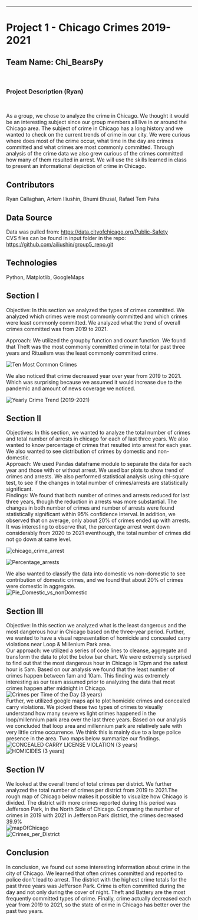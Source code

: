 ***  

# Project 1 - Chicago Crimes 2019-2021
## Team Name: Chi_BearsPy
<br>

### Project Description (Ryan)
<br>

As a group, we chose to analyze the crime in Chicago. We thought it would be an interesting subject since our group members all live in or around the Chicago area. The subject of crime in Chicago has a long history and we wanted to check on the current trends of crime in our city. We were curious where does most of the crime occur, what time in the day are crimes committed and what crimes are most commonly committed. Through analysis of the crime data we also grew curious of the crimes committed how many of them resulted in arrest. We will use the skills learned in class to present an informational depiction of crime in Chicago.

## Contributors 

Ryan Callaghan, Artem Iliushin, Bhumi Bhusal, Rafael Tem Pahs
<br>   

## Data Source

Data was pulled from: https://data.cityofchicago.org/Public-Safety <br>
CVS files can be found in input folder in the repo: https://github.com/ailiushin/group5_repo.git
<br>

## Technologies
Python, Matplotlib, GoogleMaps
<br>

## Section I <br>
Objective: In this section we analyzed the types of crimes committed. We analyzed which crimes were most commonly committed and which crimes were least commonly committed. We analyzed what the trend of overall crimes committed was from 2019 to 2021.<br>

Approach: We utilized the groupby function and count function. We found that Theft was the most commonly committed crime in total for past three years and Ritualism was the least commonly committed crime. <br>

![Ten Most Common Crimes](https://user-images.githubusercontent.com/99552456/164772226-d6a407bb-df26-4e1f-a47d-bd9396ecdaa4.png)

We also noticed that crime decreased year over year from 2019 to 2021. Which was surprising because we assumed it would increase due to the pandemic and amount of news coverage we noticed.<br>

![Yearly Crime Trend (2019-2021)](https://user-images.githubusercontent.com/99552456/164788861-e1974451-ba93-498b-9862-a208fd864407.png)

## Section II<br>
Objectives: In this section, we wanted to analyze the total number of crimes and total number of arrests in chicago for each of last three years. We also wanted to know percentage of crimes that resulted into arrest for each year. We also wanted to see distribution of crimes by domestic and non-domestic. 
<br>
Approach: We used Pandas dataframe module to separate the data for each year and those with or without arrest. We used bar plots to show trend of crimes and arrests. We also performed statistical analysis using chi-square test, to see if the changes in total number of crimes/arrests are statistically significant. 
<br>
Findings: We found that both number of crimes and arrests reduced for last three years, though the reduction in arrests was more substantial. The changes in both number of crimes and number of arrests were found statistically significant within 95% confidence interval. In addition, we observed that on average, only about 20% of crimes ended up with arrests. It was interesting to observe that, the percentage arrest went down considerably from 2020 to 2021 eventhough, the total number of crimes did not go down at same level. 

![chicago_crime_arrest](https://user-images.githubusercontent.com/99154332/164585329-6f6c5c89-1d8b-48d7-abe8-50b3e7a03796.png)

![Percentage_arrests](https://user-images.githubusercontent.com/99154332/164585436-9080a810-81df-46d8-9aeb-6d20eeb75a70.png)

We also wanted to classify the data into domestic vs non-domestic to see contribution of domestic crimes, and we found that about 20% of crimes were domestic in aggregate.<br>
![Pie_Domestic_vs_nonDomestic](https://user-images.githubusercontent.com/99154332/164585827-b137f3b4-64ba-42b8-861c-92968fa5488f.png)
<br>

## Section III<br>
Objective: In this section we analyzed what is the least dangerous and the most dangerous hour in Chicago based on the three-year period. Further, we wanted to have a visual representation of homicide and concealed carry violations near Loop & Millenium Park area. <br>
Our approach: we utilized a series of code lines to cleanse, aggregate and transform the data to plot the below bar chart. We were extremely surprised to find out that the most dangerous hour in Chicago is 12pm and the safest hour is 5am. Based on our analysis we found that the least number of crimes happen between 1am and 10am. This finding was extremely interesting as our team assumed prior to analyzing the data that most crimes happen after midnight in Chicago.<br> 
![Crimes per Time of the Day (3 years)](https://user-images.githubusercontent.com/100001858/164580296-dc284f7e-82a1-46d3-ac40-b8f581671c78.png)<br>
Further, we utilized google maps api to plot homicide crimes and concealed carry violations. We picked these two types of crimes to visually understand how many severe vs light crimes happened in the loop/millennium park area over the last three years. Based on our analysis we concluded that loop area and millennium park are relatively safe with very little crime occurrence. We think this is mainly due to a large police presence in the area. Two maps below summarize our findings. 
![CONCEALED CARRY LICENSE VIOLATION (3 years)](https://user-images.githubusercontent.com/100001858/164580643-1e5cbb88-5ebd-4a51-a8f2-4f0a30052c03.png) ![HOMICIDES (3 years)](https://user-images.githubusercontent.com/100001858/164580675-ff599e26-6dd0-419d-98a7-46a03169e01f.png)
<br>

## Section IV <br>
We looked at the overall trend of total crimes per district. We further analyzed the total number of crimes per district from 2019 to 2021.The rough map of Chicago below makes it possible to visualize how Chicago is divided. The district with more crimes reported during this period was Jefferson Park, in the North Side of Chicago. Comparing the number of crimes in 2019 with 2021 in Jefferson Park district, the crimes decreased 39.9%
<br>
![mapOfChicago](https://user-images.githubusercontent.com/100001858/164586783-9b5b628b-4605-4106-a13a-334b9b2cd945.jpg)
<br>
![Crimes_per_District](https://user-images.githubusercontent.com/100001858/164586912-6fa10105-ab05-483e-8c5b-99eaec1b95da.png)

## Conclusion
In conclusion, we found out some interesting information about crime in the city of Chicago.  We learned that often crimes committed and reported to police don't lead to arrest. The district with the highest crime totals for the past three years was Jefferson Park. Crime is often committed during the day and not only during the cover of night. Theft and Battery are the most frequently committed types of crime. Finally, crime actually decreased each year from 2019 to 2021, so the state of crime in Chicago has better over the past two years.

